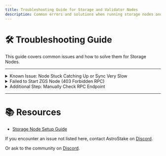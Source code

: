 ```yaml
---
title: Troubleshooting Guide for Storage and Validator Nodes
description: Common errors and solutions when running storage nodes and validator nodes with AstroStake.
---
```


# 🛠️  Troubleshooting Guide

This guide covers common issues and how to solve them for Storage Nodes.

---

<div class="custom-collapse">
<details>
  <summary>Known Issue: Node Stuck Catching Up or Sync Very Slow</summary>

<div class="collapse-content">

**Symptoms:**
- Storage Node synchronization becomes noticeably slower as it approaches the latest block height.
- After reaching near the latest block, synchronization speed may slow down dramatically or the node may fall behind again.

**Cause:**
- This is a known situation related to the early stage of the Galileo (v3) chain deployment.
- Block finalization by validators is operating normally and at expected speed.
- However, storage node synchronization depends heavily on RPC infrastructure.
- Currently, the official RPC server limits the number of allowed requests to maintain stability, causing synchronization slowdowns.
- Third-party validator and RPC infrastructure expansion is not yet open to the public.

**Status:**
- The development team is aware of this limitation and is working on improving RPC serving capacity and scaling network infrastructure.
- Performance is expected to naturally improve as more validators and third-party RPC providers join the network.

**What You Can Do:**
- Keep your storage node running and allow it to sync gradually.
- In some cases, restarting your node may temporarily improve syncing, but it is not a guaranteed solution.
- No immediate action is required from node operators.
- Synchronization performance will improve automatically with future network upgrades.

</div>
</details>
</div>


<div class="custom-collapse">
<details>
  <summary>Failed to Start ZGS Node (403 Forbidden RPC)</summary>

<div class="collapse-content">

**Symptoms:**
- `zgs` service fails to start.
- Log error:
  ```log
  Failed to start zgs node
  Unable to get chain id: JsonRpcClientError (expected value, 403 Forbidden)
  ```

**Cause:**
- The RPC endpoint in the `config.toml` file is invalid, down, or blocked (403 Forbidden).

**Solution:**
1. Edit your configuration file:
   ```bash
   nano $HOME/0g-storage-node/run/config.toml
   ```
2. Ensure `blockchain_rpc_endpoint` is pointing to a valid JSON-RPC endpoint.

   Example:
   ```toml
   blockchain_rpc_endpoint = "https://evmrpc-testnet.0g.ai"
   ```

3. Use the quick RPC changer script if needed:
   ```bash
   bash <(wget -qO- https://astrostake.xyz/change_storage_rpc.sh)
   ```
4. Restart the node:
   ```bash
   sudo systemctl restart zgs
   ```

</div>
</details>
</div>

<div class="custom-collapse">
<details>
  <summary>Additional Step: Manually Check RPC Endpoint</summary>

<div class="collapse-content">

If you encounter a 403 Forbidden error, you can manually verify if your RPC endpoint is responding correctly using the following `curl` command:

```bash
curl -X POST https://evmrpc-testnet.0g.ai \
  -H "Content-Type: application/json" \
  -d '{"jsonrpc":"2.0","method":"eth_blockNumber","params":[],"id":1}'
```

expected output:
```json
{
  "jsonrpc": "2.0",
  "id": 1,
  "result": "0x875dc"  // current block number in hex
}
```
or
```json
{"jsonrpc":"2.0","id":1,"result":"0x875dc"}
```
This confirms that the RPC is active and reachable.

</div>
</details>
</div>

---

# 📚 Resources

- [Storage Node Setup Guide](/0g-labs/storage-node-v3-chain)

If you encounter an issue not listed here, contact AstroStake on [Discord](https://discord.com/users/248382810631438337).

Or ask to the community on [Discord](https://discord.gg/AkMD56bHK7).
